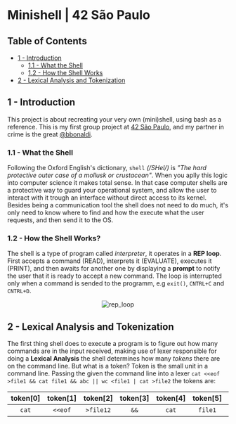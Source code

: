 # Minishell | 42 São Paulo

## Table of Contents
* [1 - Introduction](#introduction)
	* [1.1 - What the Shell](#11---what-the-shell)
	* [1.2 - How the Shell Works](#12---how-the-shell-works)
* [2 - Lexical Analysis and Tokenization](#2---lexical-analysis-and-tokenization)
<!-- * [Allowed Functions](#allowed-function) -->

## 1 - Introduction

This project is about recreating your very own (mini)shell, using bash as a reference. This is my first group project at [42 São Paulo](https://www.42sp.org.br/), and my partner in crime is the great [@bbonaldi](https://github.com/brunobonaldi94).

### 1.1 - What the Shell

Following the Oxford English's dictionary, `shell` <i>(/SHel/)</i> is <i>"The hard protective outer case of a mollusk or crustacean"</i>. When you aplly this logic into computer science it makes total sense. In that case computer shells are a protective way to guard your operational system, and allow the user to interact with it trough an interface without direct access to its kernel.
Besides being a communication tool the shell does not need to do much, it's only need to know where to find and how the execute what the user requests, and then send it to the OS.

### 1.2 - How the Shell Works?

The shell is a type of program called <i>interpreter</i>, it operates in a <b>REP loop</b>. First accepts a command (READ), interprets it (EVALUATE), executes it (PRINT), and then awaits for another one by displaying a <b>prompt</b> to notify the user that it is ready to accept a new command. The loop is interrupted only when a command is sended to the programm, e.g `exit()`, `CNTRL+C` and `CNTRL+D`.  
<div align="center">

![rep_loop](https://github.com/humbertoarndt/minishell/blob/master/images/rep_loop.jpg)
 
</div>

## 2 - Lexical Analysis and Tokenization

The first thing shell does to execute a program is to figure out how many commands are in the input received, making use of lexer responsible for doing a <b>Lexical Analysis</b> the shell determines how many <i>tokens</i> there are on the command line. But what is a token? Token is the small unit in a command line. Passing the given the command line into a lexer `cat <<eof >file1 && cat file1 && abc || wc <file1 | cat >file2` the tokens are:

| token[0] | token[1] | token[2] | token[3] | token[4] | token[5] | token[6] | token[7] | token[8] | token[9] | token[10] | token[11] | token[12] | token[13] |
| :---: | :---: | :---: | :---: | :---: | :---: | :---: | :---: | :---: | :---: | :---: | :---: | :---: |  :---: |
| `cat` | `<<eof` | `>file12` | `&&` | `cat` | `file1` | `&&` | `abc` | `||` | `wc` | `<file1` | `|` | `cat` | `>file2` |


<!-- ### Allowed Functions

| Function | Lib | Prototype | Description |
| --- | --- | --- | --- |
| `readline()` | <stdio.h> <readline/readline.h> <readline/history.h> | `char *readline (const char *prompt);` | This function reads a line from the terminal and returns it, while waiting for input allows the user to edit the line. This is the function to be used in order to show the `prompt` in the program terminal. [man](https://www.man7.org/linux/man-pages/man3/readline.3.html) |
| `rl_clear_history()` | <stdio.h> <readline/readline.h> <readline/history.h> | `void rl_clear_history(void)` | Clears the history deleting all of the entries readed by `readline()`. [man](https://tiswww.case.edu/php/chet/readline/readline.html#index-rl_005fclear_005fhistory) |
| `rl_on_new_line()` | <stdio.h> <readline/readline.h> <readline/history.h> | `int rl_on_new_line(void) | Tell the update functions that we have moved ont a new (empty) line, usually after outputting a newline. [man](https://tiswww.case.edu/php/chet/readline/readline.html#index-rl_005fon_005fnew_005fline) |
| `rl_replace_line()` | <stdio.h> <readline/readline.h> <readline/history.h> | `void rl_replace_line (const char *text, int clear_undo)` | Replace the contents of the `buffer` with it's `text`. [man](https://tiswww.case.edu/php/chet/readline/readline.html#index-rl_005freplace_005fline) |
| `rl_redisplay()` | <stdio.h> <readline/readline.h> <readline/history.h> | `void rl_display(void)` | Change what's displayed on the screen to reflect the current contents of `buffer` [man](https://tiswww.case.edu/php/chet/readline/readline.html#index-rl_005fredisplay) |
| `add_history()` | <history.h> | `void add_history (const char *string)` | Adds a new <i>string</i> at the end of the history list readed by `readline()` [man](https://linux.die.net/man/3/history) |
| `printf()` | <stdio.h> | `int printf(const char *restrict format, ...)` | The function produces an output according to it's format and writes it to <b>stdout</b>. [man](https://www.man7.org/linux/man-pages/man3/printf.3.html) |
| `malloc()` | <stdlib.h> | `void *malloc(size_t size)` | Allocates size bytes and returns a pointer to the allocated memory. [man](https://www.man7.org/linux/man-pages/man3/malloc.3.html) |
| `free()` | <stdlib.h> | `void free(void *ptr)` | Frees the memory allocated by `malloc()`, `calloc()` or `realloc()`. [man](https://www.man7.org/linux/man-pages/man3/malloc.3.html) |
| `write()` | <unistd.h> | `ssize_t write(int fd, const void *buf, size_t count)` | Writes up to count bytes from the buffer starting at buf to referred fd. [man](https://man7.org/linux/man-pages/man2/write.2.html) |
| `access()` | <unistd.h> | `int access(const char *pathname, int mode)` | Use to check if the calling process can access the file in <i>pathname</i>. [man](https://www.man7.org/linux/man-pages/man2/access.2.html) |
| `open()` | <fcntl.h> | `int open(const char *pathname, int flags, mode_t mode)` | Opens a file specified by a pathname. If the file exists, than returns its fd. [man](https://www.man7.org/linux/man-pages/man2/open.2.html) |
| `read()` | <unistd.h> | `ssize_t read(int fd, void *buf, size_t count)` | Reads to count size from a fd. [man](https://man7.org/linux/man-pages/man2/read.2.html). |
| `close()` | <unistd.h> | `int close(int fd)` | As the name implies, it closes a fd. [man](https://www.man7.org/linux/man-pages/man2/close.2.html) |
| `fork()` |
| `wait()` |
| `waitpid()` |
| `wait3()` |
| `wait4()` |
| `signal()` |
| `sigaction()` |
| `sigemptyset()` |
| `sigaddset()` |
| `kill()` |
| `exit()` |
| `getcwd()` |
| `chdir()` |
| `stat()` |
| `lstat()` |
| `fstat()` |
| `unlink()` |
| `execve()` |
| `dup()` |
| `dup2()` |
| `pipe()` |
| `opendir()` |
| `readdir()` |
| `closedir()` |
| `strerror()` |
| `perror()` |
| `isatty()` |
| `ttyname()` |
| `ttyslot()` |
| `ioctl()` |
| `etenv()` |
| `tcsetattr()` |
| `tcgetattr()` |
| `tgetent()` |
| `tgetflag()` |
| `tgetnum()` |
| `tgetstr()` |
| `tgoto()` |
| `tputs()` | -->
